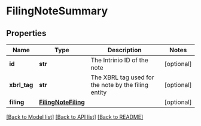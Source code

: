 # FilingNoteSummary

## Properties
Name | Type | Description | Notes
------------ | ------------- | ------------- | -------------
**id** | **str** | The Intrinio ID of the note | [optional] 
**xbrl_tag** | **str** | The XBRL tag used for the note by the filing entity | [optional] 
**filing** | [**FilingNoteFiling**](FilingNoteFiling.md) |  | [optional] 

[[Back to Model list]](../README.md#documentation-for-models) [[Back to API list]](../README.md#documentation-for-api-endpoints) [[Back to README]](../README.md)


